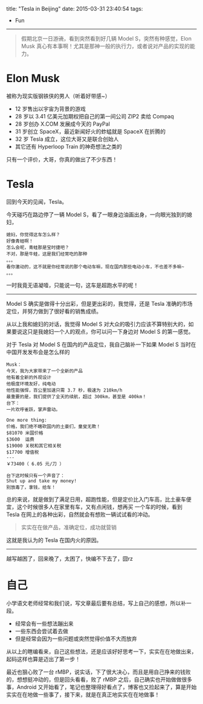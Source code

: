 title: "Tesla in Beijing"
date: 2015-03-31 23:40:54
tags: 
- Fun
---

> 假期北京一日游~~流~~，看到突然看到好几辆 Model S，突然有种感觉，Elon Musk 真心有本事啊！尤其是那神一般的执行力，或者说对产品的实现的能力。

<!--more-->

# Elon Musk

被称为现实版钢铁侠的男人（听着好带感~）

* 12 岁售出以宇宙为背景的游戏
* 28 岁以 3.41 亿美元加期权把自己的第一间公司 ZIP2 卖给 Compaq
* 28 岁创办 X.COM 发展成今天的 PayPal
* 31 岁创立 SpaceX，最近新闻好火的蚱蜢就是 SpaceX 在折腾的
* 32 岁 Tesla 成立，这位大哥又是联合创始人
* 其它还有 Hyperloop Train 的神奇想法之类的

只有一个评价，大哥，你真的做出了不少东西！

# Tesla

回到今天的见闻，Tesla。

今天碰巧在路边停了一辆 Model S，看了一眼身边油画出身，一向眼光独到的媳妇，

	媳妇，你觉得这车怎么样？
	好像青蛙啊！
	怎么会呢，青蛙那是宝时捷吧？
	不对，那是牛蛙，这是我们经常吃的那种
	。。。
	看你激动的，这不就是你经常说的那个电动车嘛，现在国内那些电动小车，不也差不多嘛~
	。。。
	
一时我竟无语凝噎，只能说一句，这车是超跑水平的呢！

---
Model S 确实是做得十分出彩，但是更出彩的，我觉得，还是 Tesla 准确的市场定位，并努力做到了很好看的销售成绩。

从以上我和媳妇的对话，我觉得 Model S 对大众的吸引力应该不算特别大的，如果要说这只是我媳妇一个人的观点，你可以问一下身边对 Model S 的第一感觉。

对于 Tesla 对 Model S 在国内的产品定位，我自己脑补一下如果 Model S 当时在中国开发发布会是怎么样的

	Musk：
	今天，我为大家带来了一个全新的产品
	他有着全新的外观设计
	他极度环境友好，纯电动
	他性能强悍，百公里加速只需 3.7 秒，极速为 210km/h
	最重要的是，我们提供了全天的续航，超过 300km，甚至是 400km！
	台下：
	一片欢呼雀跃，掌声雷动。
	
	One more thing:
	价格，我们绝不瞎砍国内的土豪们，童叟无欺！
	$81070 米国价格
	$3600  运费
	$19000 关税和其它相关税
	$17700 增值税
	---
	￥73400（ 6.05 元/刀 ）
	
	台下这时候只有一个声音了：
	Shut up and take my money!
	别放毒了，拿钱，给车！
	
总的来说，就是做到了满足日用，超跑性能，但是定价比入门车高，比土豪车便宜，这个时候很多人在家里有车，又有点闲钱，想再买 一个车的时候，看到 Tesla 在网上的各种出彩，自然就会有想败一辆试试看的冲动。

> 实实在在做产品，准确定位，成功就营销

这就是我认为的 Tesla 在国内火的原因。

---
越写越困了，回来晚了，太困了，快编不下去了，囧rz

# 自己

小学语文老师经常和我们说，写文章最后要有总结，写上自己的感想，所以补一段。

* 经常会有一些想法蹦出来
* 一些东西会尝试着去做
* 但是经常会因为一些问题或突然觉得价值不大而放弃


从以上的瞎编看来，自己这些想法，还是应该好好思考一下，实实在在地做出来，起码这样也算是迈出了第一步！

最近也狠心败了一台 rMBP，说实话，下了很大决心，而且是用自己挣来的钱败的，想想挺冲动的，但是回头看看，败了 rMBP 之后，自己确实也开始做做很多事，Android 又开始看了，笔记也整理得好看点了，博客也又捡起来了，算是开始实实在在地做一些事了，接下来，就是在真正地实实在在地做事！

